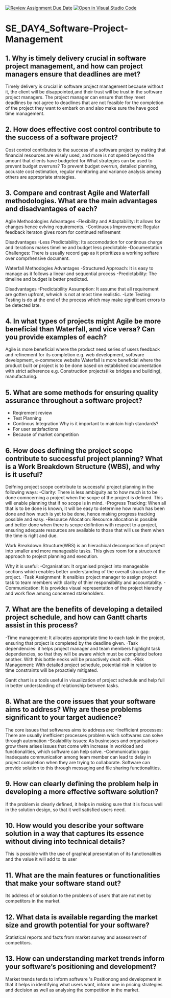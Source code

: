 [![Review Assignment Due Date](https://classroom.github.com/assets/deadline-readme-button-22041afd0340ce965d47ae6ef1cefeee28c7c493a6346c4f15d667ab976d596c.svg)](https://classroom.github.com/a/9pw6JKcu)
[![Open in Visual Studio Code](https://classroom.github.com/assets/open-in-vscode-2e0aaae1b6195c2367325f4f02e2d04e9abb55f0b24a779b69b11b9e10269abc.svg)](https://classroom.github.com/online_ide?assignment_repo_id=15681595&assignment_repo_type=AssignmentRepo)
# SE_DAY4_Software-Project-Management

## 1. Why is timely delivery crucial in software project management, and how can project managers ensure that deadlines are met?

Timely delivery is crucial in software project management because without it, the client will be disappointed,and their trust will be trust in the software project managers.
The project manager can ensure that they meet deadlines by not agree to deadlines that are not feasible for the completion of the project they want to embark on and also make sure the have good time management.

## 2. How does effective cost control contribute to the success of a software project? 

Cost control contributes to the success of a software project by making that financial resources are wisely used, and more is not spend beyond the amount that clients have budgeted for
What strategies can be used to prevent budget overruns?
To prevent budget overrun, detailed planning, accurate cost estimation, regular monitoring and variance analysis among others are appropriate strategies.

## 3. Compare and contrast Agile and Waterfall methodologies. What are the main advantages and disadvantages of each?

Agile Methodologies
Advantages
 -Flexibility and Adaptability: It allows for changes hence evlving requirements.
 -Continuous Improvement: Regular feedback iteraton gives room for continued refinement

Disadvantages
-Less Predictability: Its accomodation for continous charge and iterations makes timeline and budget less predictable
-Documentation Challenges: There is usually record gap as it prioritizes a working softare over comprhensive document.

Waterfall Methodogies
Advantages
-Structured Approach: It is easy to manage as it follows a linear and sequential process
-Predictability: The timeline and budget is better predicted.

Disadvantages
-Predictability Assumption: It assume that all requirement are gotten upfront, whwich is not at most time realistic.
-Late Testing: Testing is do at the end of the process which may make significant errors to be detected late.

## 4. In what types of projects might Agile be more beneficial than Waterfall, and vice versa? Can you provide examples of each?

  Agile is more beneficial where the product need series of users feedback and refinement for its completion e.g. web development, software development, e-commerce website
  Waterfall is more beneficial where the product built or project is to be done based on established documentation with strict adherence e.g. Construction projects(like bridges and building), manufacturing. 

## 5. What are some methods for ensuring quality assurance throughout a software project? 

 - Reqirement review
 - Test Planning
 - Continous Integration
Why is it important to maintain high standards?
- For user satisfactions
- Because of market competition

## 6. How does defining the project scope contribute to successful project planning? What is a Work Breakdown Structure (WBS), and why is it useful?
 
 Deifning project scope contribute to successful project planning in the following ways:
 -Clarity: There is less ambiguity as to how much is to be done comncerning a project when the scope of the project is defined. This will enable planning that if no scope is in mind.
 -Progress Tracking: When all that is to be done is known, it will be easy to determine how much has been done and how much is yet to be done, hence making progress tracking possible and easy.
 -Resource Allocation: Resource allocation is possible and better done when there is scope deifintion with respect to a project, ensuring adequate resources are available to those that will use them when the time is right and due.

 Work Breakdown Structure(WBS) is an hierachical decomposition of project into smaller and more manageable tasks. This gives room for a structured approach to project planning and execution.
 
 Why it is useful:
 -Organisation: It organised project into manageable sections which enables better understanding of the overall strucuture of the project.
 -Task Assignment: It enalbles project manager to assign project task to team members with clarity of thier responsibility and accountablity.
 -Communication: It is provides visual representation of the project hierachy and work flow among concerned stakeholders.

## 7. What are the benefits of developing a detailed project schedule, and how can Gantt charts assist in this process?

 -Time management: It allocates appropriate time to each task in the project, ensuring that project is completed by the deadline given.
 -Task dependencies: it helps project manager and team members highlight task dependencies, so that they will be aware which must be completed before another. With this bottle necks will be proactively dealt with.
 -Risk Management: With detailed project schedule, potential risk in relation to time constraints will be proactiely mitigated.

 Gantt chart is a tools useful in visualization of project schedule and help full in better understanding of relationship between tasks.

## 8. What are the core issues that your software aims to address? Why are these problems significant to your target audience?

The core issues that softwares aims to address are:
-Inefficient processes: There are usually inefficient processes problem which softwares can solve through automation
-Scalability issues: As businesses and organisations grow there arises issues that come with increase in workload and functionalities, which software can help solve.
-Communication gap: Inadequate communication among team member can lead to delay in project completion when they are trying to collaborate. Software can provide solution to this through messaging and file sharing functionalities.

## 9. How can clearly defining the problem help in developing a more effective software solution? 

If the problem is clearly defined, it helps in making sure that it is focus well in the solution design, so that it well satisfied users need.

## 10. How would you describe your software solution in a way that captures its essence without diving into technical details?

 This is possible with the use of graphical presentation of its functionalities and the value it will add to its user
  
## 11. What are the main features or functionalities that make your software stand out?
Its address of or solution to the problems of users that are not met by competitors in the market.

## 12. What data is available regarding the market size and growth potential for your software?
 Statistical reports and facts from market survey and assessment of competitors.
 
## 13. How can understanding market trends inform your software’s positioning and development?
Market trends tends to inform software 's Positionong and development in that it helps in identifying what users want, inform one in pricing strategies and decision as well as analysing the competition in the market.
